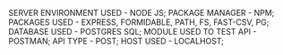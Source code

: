 SERVER ENVIRONMENT USED - NODE JS;
PACKAGE MANAGER - NPM; 
    PACKAGES USED - EXPRESS, FORMIDABLE, PATH, FS, FAST-CSV, PG;
DATABASE USED - POSTGRES SQL;
MODULE USED TO TEST API - POSTMAN;
API TYPE - POST;
HOST USED - LOCALHOST;
